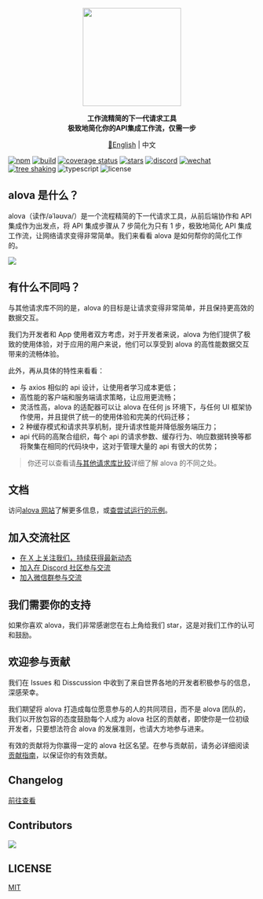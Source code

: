 <p align="center">
  <img width="200px" src="https://alova.js.org/img/logo-text-vertical.svg" />
</p>

<p align="center"><b>工作流精简的下一代请求工具<br />极致地简化你的API集成工作流，仅需一步</b></p>

<p align="center"><a href="./README.md">📑English</a> | 中文</p>

[![npm](https://img.shields.io/npm/v/alova)](https://www.npmjs.com/package/alova)
[![build](https://github.com/alovajs/alova/actions/workflows/release.yml/badge.svg?branch=main)](https://github.com/alovajs/alova/actions/workflows/release.yml)
[![coverage status](https://coveralls.io/repos/github/alovajs/alova/badge.svg?branch=main)](https://coveralls.io/github/alovajs/alova?branch=main)
[![stars](https://img.shields.io/github/stars/alovajs/alova?style=social)](https://github.com/alovajs/alova)
[![discord](https://img.shields.io/badge/chat-Discord-515ff1)](https://discord.gg/S47QGJgkVb)
[![wechat](https://img.shields.io/badge/chat_with_CH-Wechat-07c160)](https://alova.js.org/img/wechat_qrcode.jpg)
[![tree shaking](https://badgen.net/bundlephobia/tree-shaking/alova)](https://bundlephobia.com/package/alova)
![typescript](https://badgen.net/badge/icon/typescript?icon=typescript&label)
![license](https://img.shields.io/badge/license-MIT-blue.svg)

## alova 是什么？

alova（读作/əˈləʊva/）是一个流程精简的下一代请求工具，从前后端协作和 API 集成作为出发点，将 API 集成步骤从 7 步简化为只有 1 步，极致地简化 API 集成工作流，让网络请求变得非常简单。我们来看看 alova 是如何帮你的简化工作的。

![](https://alova.js.org/img/overview_flow_cn.png)

## 有什么不同吗？

与其他请求库不同的是，alova 的目标是让请求变得非常简单，并且保持更高效的数据交互。

我们为开发者和 App 使用者双方考虑，对于开发者来说，alova 为他们提供了极致的使用体验，对于应用的用户来说，他们可以享受到 alova 的高性能数据交互带来的流畅体验。

此外，再从具体的特性来看看：

- 与 axios 相似的 api 设计，让使用者学习成本更低；
- 高性能的客户端和服务端请求策略，让应用更流畅；
- 灵活性高，alova 的适配器可以让 alova 在任何 js 环境下，与任何 UI 框架协作使用，并且提供了统一的使用体验和完美的代码迁移；
- 2 种缓存模式和请求共享机制，提升请求性能并降低服务端压力；
- api 代码的高聚合组织，每个 api 的请求参数、缓存行为、响应数据转换等都将聚集在相同的代码块中，这对于管理大量的 api 有很大的优势；

> 你还可以查看请[与其他请求库比较](https://alova.js.org/about/comparison)详细了解 alova 的不同之处。

## 文档

访问[alova 网站](https://alova.js.org)了解更多信息，或[查尝试运行的示例](https://alova.js.org/category/examples)。

## 加入交流社区

- [在 X 上关注我们，持续获得最新动态](https://x.com/alovajs)
- [加入在 Discord 社区参与交流](https://discord.gg/S47QGJgkVb)
- [加入微信群参与交流](https://alova.js.org/img/wechat_qrcode.jpg)

## 我们需要你的支持

如果你喜欢 alova，我们非常感谢您在右上角给我们 star，这是对我们工作的认可和鼓励。

## 欢迎参与贡献

我们在 Issues 和 Disscussion 中收到了来自世界各地的开发者积极参与的信息，深感荣幸。

我们期望将 alova 打造成每位愿意参与的人的共同项目，而不是 alova 团队的，我们以开放包容的态度鼓励每个人成为 alova 社区的贡献者，即使你是一位初级开发者，只要想法符合 alova 的发展准则，也请大方地参与进来。

有效的贡献将为你赢得一定的 alova 社区名望。在参与贡献前，请务必详细阅读 [贡献指南](https://github.com/alovajs/alova/blob/main/CONTRIBUTING.zh-CN.md)，以保证你的有效贡献。

## Changelog

[前往查看](https://github.com/alovajs/alova/releases)

## Contributors

<a href="https://github.com/alovajs/alova/graphs/contributors">
  <img src="https://contrib.rocks/image?repo=alovajs/alova&max=30&columns=10" />
</a>

## LICENSE

[MIT](https://en.wikipedia.org/wiki/MIT_License)
